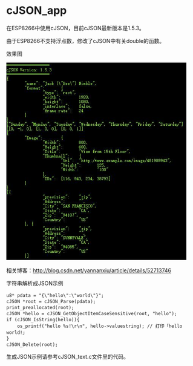 # cJSON_app

在ESP8266中使用cJSON，目前cJSON最新版本是1.5.3。

由于ESP8266不支持浮点数，修改了cJSON中有关double的函数。

效果图

![ESP826-cJSON-demo](screenshot/cJSON.jpg)

相关博客：http://blog.csdn.net/yannanxiu/article/details/52713746

字符串解析成JSON示例

```
u8* pdata = "{\"hello\":\"world\"}";
cJSON *root = cJSON_Parse(pdata);
print_preallocated(root);
cJSON *hello = cJSON_GetObjectItemCaseSensitive(root, "hello");
if (cJSON_IsString(hello)){
    os_printf("hello %s!\r\n", hello->valuestring); // 打印「hello world!」
}
cJSON_Delete(root);
```

生成JSON示例请参考cJSON_text.c文件里的代码。
